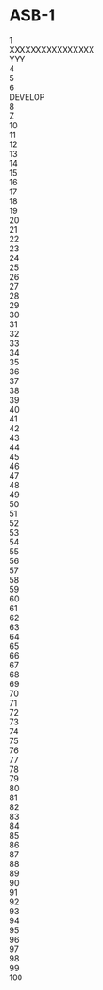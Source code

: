 # ASB-1
  
1  
XXXXXXXXXXXXXXXX  
YYY  
4  
5  
6  
DEVELOP  
8  
Z  
10  
11  
12  
13  
14  
15  
16  
17  
18  
19  
20  
21  
22  
23  
24  
25  
26  
27  
28  
29  
30  
31  
32  
33  
34  
35  
36  
37  
38  
39  
40  
41  
42  
43  
44  
45  
46  
47  
48  
49  
50  
51  
52  
53  
54  
55  
56  
57  
58  
59  
60  
61  
62  
63  
64  
65  
66  
67  
68  
69  
70  
71  
72  
73  
74  
75  
76  
77  
78  
79  
80  
81  
82  
83  
84  
85  
86  
87  
88  
89  
90  
91  
92  
93  
94  
95  
96  
97  
98  
99  
100  
